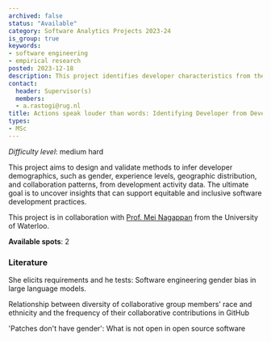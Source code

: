 ```yaml
---
archived: false
status: "Available"
category: Software Analytics Projects 2023-24
is_group: true
keywords:
- software engineering
- empirical research
posted: 2023-12-18
description: This project identifies developer characteristics from their development activities and is in collaboration with the University of Waterloo. 
contact:
  header: Supervisor(s)
  members:
  - a.rastogi@rug.nl
title: Actions speak louder than words: Identifying Developer from Development Activity Patterns
types:
- MSc
---
```

_Difficulty level_: medium hard

This project aims to design and validate methods to infer developer demographics, such as gender, experience levels, geographic distribution, and collaboration patterns, from development activity data. The ultimate goal is to uncover insights that can support equitable and inclusive software development practices.

This project is in collaboration with [Prof. Mei Nagappan](https://cs.uwaterloo.ca/~m2nagapp/) from the University of Waterloo. 

**Available spots**: 2

### Literature
She elicits requirements and he tests: Software engineering gender bias in large language models. 

Relationship between diversity of collaborative group members’ race and ethnicity and the frequency of their collaborative contributions in GitHub

'Patches don't have gender': What is not open in open source software
